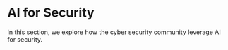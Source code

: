 # AI for Security
In this section, we explore how the cyber security community leverage AI for security.